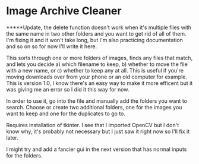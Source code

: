 # Image Archive Cleaner

*****Update, the delete function doesn't work when it's multiple files with the same name in two other folders and you want to get rid of all of them.  I'm fixing it and it won't take long, but I'm also practicing documentation and so on so for now I'll write it here.

This sorts through one or more folders of images, finds any files that match, and lets you decide 
a) which filename to keep, b) whether to move the file with a new name, or c) whether to keep any at all.
This is useful if you're moving downloads over from your phone or an old computer for example.
This is version 1.0, I know there's an easy way to make it more efficent but it was giving me an error so I did it this way for now.

In order to use it, go into the file and manually add the folders you want to search.  Choose or create two additional folders, one for the images you want to keep and one for the duplicates to go to. 

Requires installation of tkinter.  I see that I imported OpenCV but I don't know why, it's probably not necessary but I just saw it right now so I'll fix it later.

I might try and add a fancier gui in the next version that has normal inputs for the folders.
